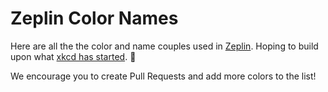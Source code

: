# Zeplin Color Names
Here are all the the color and name couples used in [Zeplin](https://zeplin.io). Hoping to build upon what [xkcd has started](http://xkcd.com/color/rgb/). :beers:

We encourage you to create Pull Requests and add more colors to the list!
